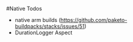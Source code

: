 #Native Todos
- native arm builds (https://github.com/paketo-buildpacks/stacks/issues/51)
- DurationLogger Aspect
